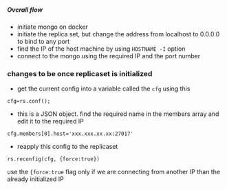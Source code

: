 ##### Overall flow
- initiate mongo on docker
- initiate the replica set, but change the address from localhost to 0.0.0.0 to bind to any port
- find the IP of the host machine by using `HOSTNAME -I` option
- connect to the mongo using the required IP and the port number

### changes to be once replicaset is initialized
- get the current config into a variable called the `cfg` using this
```
cfg=rs.conf();
```
- this is a JSON object. find the required name in the members array and edit it to the required IP
```
cfg.members[0].host='xxx.xxx.xx.xx:27017'
```
- reapply this config to the replicaset
```
rs.reconfig(cfg, {force:true})
```
use the `{force:true` flag only if we are connecting from another IP than the already initialized IP